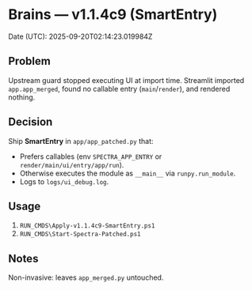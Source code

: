 # Brains — v1.1.4c9 (SmartEntry)

Date (UTC): 2025-09-20T02:14:23.019984Z

## Problem
Upstream guard stopped executing UI at import time. Streamlit imported `app.app_merged`, found no callable entry (`main`/`render`), and rendered nothing.

## Decision
Ship **SmartEntry** in `app/app_patched.py` that:
- Prefers callables (env `SPECTRA_APP_ENTRY` or `render/main/ui/entry/app/run`).
- Otherwise executes the module as `__main__` via `runpy.run_module`.
- Logs to `logs/ui_debug.log`.

## Usage
1. `RUN_CMDS\Apply-v1.1.4c9-SmartEntry.ps1`
2. `RUN_CMDS\Start-Spectra-Patched.ps1`

## Notes
Non-invasive: leaves `app_merged.py` untouched.
